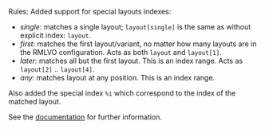 Rules: Added support for special layouts indexes:
- *single*: matches a single layout; `layout[single]` is the same as without
  explicit index: `layout`.
- *first*: matches the first layout/variant, no matter how many layouts are in
  the RMLVO configuration. Acts as both `layout` and `layout[1]`.
- *later*: matches all but the first layout. This is an index range. Acts as
  `layout[2]` .. `layout[4]`.
- *any*: matches layout at any position. This is an index range.

Also added the special index `%i` which correspond to the index of the matched
layout.

See the [documentation](https://xkbcommon.org/doc/current/rule-file-format.html)
for further information.
